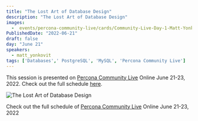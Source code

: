 ```yaml
---
title: "The Lost Art of Database Design"
description: "The Lost Art of Database Design"
images:
  -  events/percona-community-live/cards/Community-Live-Day-1-Matt-Yonkovit.jpg
PublishedDate: "2022-06-21"
draft: false
day: "June 21"
speakers:
  - matt_yonkovit
tags: ['Databases',' PostgreSQL', 'MySQL', 'Percona Community Live']
---
```



This session is presented on [Percona Community Live](/events/percona-community-live-2022/) Online June 21-23, 2022. Check out the full schedule [here](/events/percona-community-live-2022/).

![The Lost Art of Database Design](events/percona-community-live/cards/Community-Live-Day-1-Matt-Yonkovit.jpg)

Check out the full schedule of [Percona Community Live](/events/percona-community-live-2022/) Online June 21-23, 2022